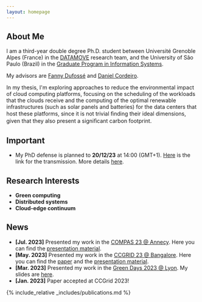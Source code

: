 ```yaml
---
layout: homepage
---
```


## About Me

I am a third-year double degree Ph.D. student between Université Grenoble Alpes (France) in the [DATAMOVE](https://team.inria.fr/datamove/) research team, and the University of São Paulo (Brazil) in the [Graduate Program in Information Systems](http://ppgsi.each.usp.br/?lang=en).

My advisors are [Fanny Dufossé](https://graal.ens-lyon.fr/~fdufosse/) and [Daniel Cordeiro](http://www.each.usp.br/dc/).

In my thesis, I'm exploring approaches to reduce the environmental impact of cloud computing platforms, focusing on the scheduling of the workloads that the
clouds receive and the computing of the optimal renewable infrastructures (such as solar panels and batteries) for the data centers that host these platforms, since it is not trivial ﬁnding their ideal dimensions, given that they also present a signiﬁcant carbon footprint.

## Important
- My PhD defense is planned to **20/12/23** at 14:00 (GMT+1). [Here](https://www.youtube.com/live/s19UBCIjGsg?feature=shared) is the link for the transmission. More details [here](https://adum.fr/script/detailSout.pl?mat=127502&site=edmstii&).
  
## Research Interests

- **Green computing** 
- **Distributed systems** 
- **Cloud-edge continuum**  

## News
- **[Jul. 2023]** Presented my work in the [COMPAS 23 @ Annecy](https://2023.compas-conference.fr/). Here you can find the [presentation material](https://gitlab.com/migvasc/slides-compas-2023).
- **[May. 2023]** Presented my work in the [CCGRID 23 @ Bangalore](https://ccgrid2023.iisc.ac.in/). Here you can find the [paper](https://hal.science/hal-04032094v2) and the [presentation material](https://gitlab.com/migvasc/slides-ccgrid-2023).
- **[Mar. 2023]** Presented my work in the [Green Days 2023 @ Lyon](http://perso.ens-lyon.fr/laurent.lefevre/greendayslyon2023/). My slides are [here](http://perso.ens-lyon.fr/laurent.lefevre/greendayslyon2023/slides/GreenDays2023_Silva_Vasconcelos.pdf).
- **[Jan. 2023]** Paper accepted at CCGrid 2023!

{% include_relative _includes/publications.md %}

